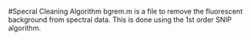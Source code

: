 #Specral Cleaning Algorithm
bgrem.m is a file to remove the fluorescent background from spectral data.
This is done using the 1st order SNIP algorithm.
